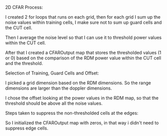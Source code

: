 
2D CFAR Process:

I created 2 for loops that runs on each grid, then for each grid I sum up the noise values within training cells, I make sure not to sum up guard cells and the CUT cell. 

Then I average the noise level so that I can use it to threshold power values within the CUT cell.

After that I created a CFAROutput map that stores the thresholded values (1 or 0) based on the comparison of the RDM power value within the CUT cell and the threshold.


Selection of Training, Guard Cells and Offset:

I picked a grid dimension based on the RDM dimensions. So the range dimensions are larger than the doppler dimensions.

I chose the offset looking at the power values in the RDM map, so that the threshold should be above all the noise values.


Steps taken to suppress the non-thresholded cells at the edges:

So I initialized the CFAROutput map with zeros, in that way i didn't need to suppress edge cells.
